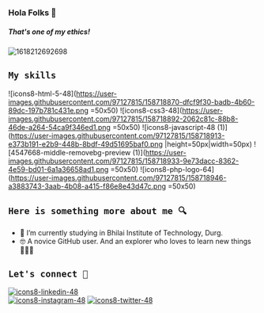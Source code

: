### Hola Folks 👋

##### _That's one of my ethics_!
![1618212692698](https://user-images.githubusercontent.com/97127815/158718742-fce7c3c4-3b39-4980-a84c-552e973462a5.jpg)


## `My skills`
![icons8-html-5-48](https://user-images.githubusercontent.com/97127815/158718870-dfcf9f30-badb-4b60-89dc-197b781c431e.png =50x50)
![icons8-css3-48](https://user-images.githubusercontent.com/97127815/158718892-2062c81c-88b8-46de-a264-54ca9f346ed1.png =50x50)
![icons8-javascript-48 (1)](https://user-images.githubusercontent.com/97127815/158718913-e373b191-e2b9-448b-8bdf-49d51695baf0.png |height=50px|width=50px)
![4547668-middle-removebg-preview (1)](https://user-images.githubusercontent.com/97127815/158718933-9e73dacc-8362-4e59-bd01-6a1a36658ad1.png =50x50)
![icons8-php-logo-64](https://user-images.githubusercontent.com/97127815/158718946-a3883743-3aab-4b08-a415-f86e8e43d47c.png =50x50)


## `Here is something more about me 🔍`

- 🏫 I’m currently studying in Bhilai Institute of Technology, Durg.
- 🤓 A novice GitHub user. And an explorer who loves to learn new things 👩🏻‍💻 

## `Let's connect 🔗`

[![icons8-linkedin-48](https://user-images.githubusercontent.com/97127815/158718966-fcd7385b-ecb4-4335-aaa7-fe52a5cbf5fa.png)](www.linkedin.com/in/yukti-jhawar-2002)   
[![icons8-instagram-48](https://user-images.githubusercontent.com/97127815/158719694-bd2b5c12-17fd-4b91-86fa-b2d7151caed1.png)](https://www.instagram.com/yukti_3004/)
[![icons8-twitter-48](https://user-images.githubusercontent.com/97127815/158719760-82009319-6db6-4f53-9869-9abf44fbe918.png)](https://twitter.com/JhawarYukti)
